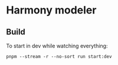 # Harmony modeler

## Build

To start in dev while watching everything: 

```
pnpm --stream -r --no-sort run start:dev
```

